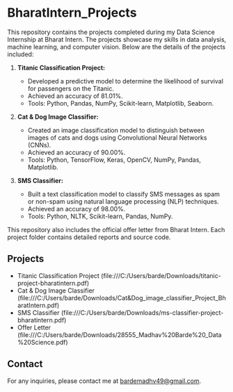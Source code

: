 # BharatIntern_Projects

This repository contains the projects completed during my Data Science Internship at Bharat Intern. The projects showcase my skills in data analysis, machine learning, and computer vision. Below are the details of the projects included:

1. **Titanic Classification Project:**
   - Developed a predictive model to determine the likelihood of survival for passengers on the Titanic.
   - Achieved an accuracy of 81.01%.
   - Tools: Python, Pandas, NumPy, Scikit-learn, Matplotlib, Seaborn.

2. **Cat & Dog Image Classifier:**
   - Created an image classification model to distinguish between images of cats and dogs using Convolutional Neural Networks (CNNs).
   - Achieved an accuracy of 90.00%.
   - Tools: Python, TensorFlow, Keras, OpenCV, NumPy, Pandas, Matplotlib.

3. **SMS Classifier:**
   - Built a text classification model to classify SMS messages as spam or non-spam using natural language processing (NLP) techniques.
   - Achieved an accuracy of 98.00%.
   - Tools: Python, NLTK, Scikit-learn, Pandas, NumPy.

This repository also includes the official offer letter from Bharat Intern. Each project folder contains detailed reports and source code.

## Projects

- Titanic Classification Project (file:///C:/Users/barde/Downloads/titanic-project-bharatintern.pdf)
- Cat & Dog Image Classifier (file:///C:/Users/barde/Downloads/Cat&Dog_image_classifier_Project_BharatIntern.pdf)
- SMS Classifier (file:///C:/Users/barde/Downloads/ms-classifier-project-bharatintern.pdf)
- Offer Letter (file:///C:/Users/barde/Downloads/28555_Madhav%20Barde%20_Data%20Science.pdf)

## Contact

For any inquiries, please contact me at bardemadhv49@gmail.com.


